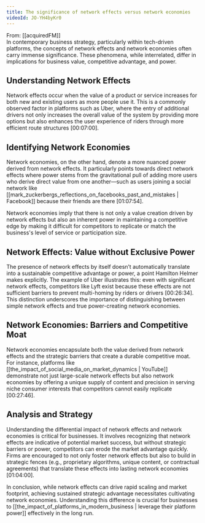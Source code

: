 ```yaml
---
title: The significance of network effects versus network economies
videoId: JO-YH4byKr0
---
```


From: [[acquiredFM]] <br/> 
In contemporary business strategy, particularly within tech-driven platforms, the concepts of network effects and network economies often carry immense significance. These phenomena, while interrelated, differ in implications for business value, competitive advantage, and power.

## Understanding Network Effects

Network effects occur when the value of a product or service increases for both new and existing users as more people use it. This is a commonly observed factor in platforms such as Uber, where the entry of additional drivers not only increases the overall value of the system by providing more options but also enhances the user experience of riders through more efficient route structures <a class="yt-timestamp" data-t="00:07:00">[00:07:00]</a>.

## Identifying Network Economies

Network economies, on the other hand, denote a more nuanced power derived from network effects. It particularly points towards direct network effects where power stems from the gravitational pull of adding more users who derive direct value from one another—such as users joining a social network like [[mark_zuckerbergs_reflections_on_facebooks_past_and_mistakes | Facebook]] because their friends are there <a class="yt-timestamp" data-t="01:07:54">[01:07:54]</a>.

Network economies imply that there is not only a value creation driven by network effects but also an inherent power in maintaining a competitive edge by making it difficult for competitors to replicate or match the business's level of service or participation size.

## Network Effects: Value without Exclusive Power

The presence of network effects by itself doesn’t automatically translate into a sustainable competitive advantage or power, a point Hamilton Helmer makes explicitly. The example of Uber illustrates this: even with significant network effects, competitors like Lyft exist because these effects are not sufficient barriers to prevent multi-homing by riders or drivers <a class="yt-timestamp" data-t="00:26:34">[00:26:34]</a>. This distinction underscores the importance of distinguishing between simple network effects and true power-creating network economies.

## Network Economies: Barriers and Competitive Moat

Network economies encapsulate both the value derived from network effects and the strategic barriers that create a durable competitive moat. For instance, platforms like [[the_impact_of_social_media_on_market_dynamics | YouTube]] demonstrate not just large-scale network effects but also network economies by offering a unique supply of content and precision in serving niche consumer interests that competitors cannot easily replicate <a class="yt-timestamp" data-t="00:27:46">[00:27:46]</a>.

## Analysis and Strategy

Understanding the differential impact of network effects and network economies is critical for businesses. It involves recognizing that network effects are indicative of potential market success, but without strategic barriers or power, competitors can erode the market advantage quickly. Firms are encouraged to not only foster network effects but also to build in strategic fences (e.g., proprietary algorithms, unique content, or contractual agreements) that translate these effects into lasting network economies <a class="yt-timestamp" data-t="01:04:00">[01:04:00]</a>.

In conclusion, while network effects can drive rapid scaling and market footprint, achieving sustained strategic advantage necessitates cultivating network economies. Understanding this difference is crucial for businesses to [[the_impact_of_platforms_in_modern_business | leverage their platform power]] effectively in the long run.